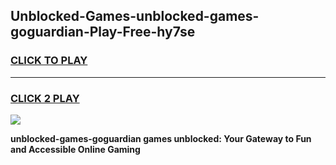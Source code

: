
## Unblocked-Games-unblocked-games-goguardian-Play-Free-hy7se
<h3>
<a href="https://premium76.site?title=unblocked-games-goguardian&ref=20A">CLICK TO PLAY</a></h3>
<hr>

<h3>
<a href="https://premium76.site?title=unblocked-games-goguardian&ref=20A">CLICK 2 PLAY</a>
  
</h3>

<a href="https://premium76.site?title=unblocked-games-goguardian&ref=20A"><img src="https://clearcache.store/games.png"></a>


**unblocked-games-goguardian games unblocked: Your Gateway to Fun and Accessible Online Gaming**
